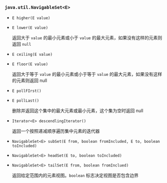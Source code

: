 ### `java.util.NavigableSet<E>`

* `E higher(E value)`

* `E lower(E value)`

  返回大于 `value` 的最小元素或小于 `value` 的最大元素，如果没有这样的元素则返回 `null`

* `E ceiling(E value)`

* `E floor(E value)`

  返回大于等于 `value` 的最小元素或小于等于 `value` 的最大元素，如果没有这样的元素则返回 null

* `E pollFIrst()`

* `E pollLast()`

  删除并返回这个集中的最大元素或最小元素，这个集为空时返回 null

* `Iterator<E> descendlingIterator()`

  返回一个按照递减顺序遍历集中元素的迭代器

* `NavigableSet<E> subSet(E from, boolean fromIncluded, E to, boolean toIncluded)`

* `NavigableSet<E> headSet(E to, boolean toIncluded)`

* `NavigableSet<E> tailSet(E from, boolean fromInclued)`

  返回给定范围内的元素视图。`boolean` 标志决定视图是否包含边界